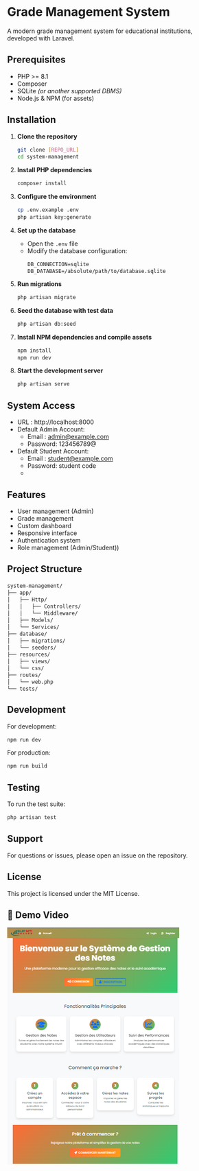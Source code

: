 # Grade Management System

A modern grade management system for educational institutions, developed with Laravel.

## Prerequisites

- PHP >= 8.1  
- Composer  
- SQLite *(or another supported DBMS)*  
- Node.js & NPM (for assets)

## Installation

1. **Clone the repository**
   ```bash
   git clone [REPO_URL]
   cd system-management
   ```

2. **Install PHP dependencies**
   ```bash
   composer install
   ```

3. **Configure the environment**
   ```bash
   cp .env.example .env
   php artisan key:generate
   ```

4. **Set up the database**
   - Open the `.env` file
   - Modify the database configuration:
     ```
     DB_CONNECTION=sqlite
     DB_DATABASE=/absolute/path/to/database.sqlite
     ```

5. **Run migrations**
   ```bash
   php artisan migrate
   ```

6. **Seed the database with test data**
   ```bash
   php artisan db:seed
   ```

7. **Install NPM dependencies and compile assets**
   ```bash
   npm install
   npm run dev
   ```

8. **Start the development server**
   ```bash
   php artisan serve
   ```

## System Access

- URL : http://localhost:8000
- Default Admin Account:
  - Email : admin@example.com
  - Password: 123456789@
- Default Student Account:
  - Email : student@example.com
  - Password: student code
  - 
## Features

- User management (Admin)
- Grade management
- Custom dashboard
- Responsive interface
- Authentication system
- Role management (Admin/Student))

## Project Structure

```
system-management/
├── app/
│   ├── Http/
│   │   ├── Controllers/
│   │   └── Middleware/
│   ├── Models/
│   └── Services/
├── database/
│   ├── migrations/
│   └── seeders/
├── resources/
│   ├── views/
│   └── css/
├── routes/
│   └── web.php
└── tests/
```

## Development
For development:
```bash
npm run dev
```

For production:
```bash
npm run build
```

## Testing

To run the test suite:
```bash
php artisan test
```

## Support

For questions or issues, please open an issue on the repository.

## License

This project is licensed under the MIT License.

## 🎥 Demo Video

[![Watch the video](homePage.png)](https://drive.google.com/file/d/1LT98ejjDdQC1FFxX-QKhJlqXCbyiM0NA/view?usp=sharing)

